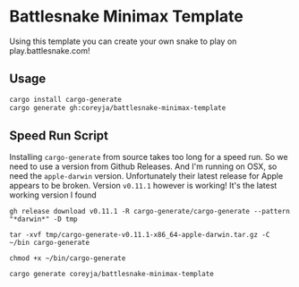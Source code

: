 # Battlesnake Minimax Template

Using this template you can create your own snake to play on play.battlesnake.com!


## Usage

```bash
cargo install cargo-generate
cargo generate gh:coreyja/battlesnake-minimax-template
```

## Speed Run Script

Installing `cargo-generate` from source takes too long for a speed run.
So we need to use a version from Github Releases.
And I'm running on OSX, so need the `apple-darwin` version. Unfortunately their latest release
for Apple appears to be broken. Version `v0.11.1` however is working! It's the latest working version I found

```
gh release download v0.11.1 -R cargo-generate/cargo-generate --pattern "*darwin*" -D tmp

tar -xvf tmp/cargo-generate-v0.11.1-x86_64-apple-darwin.tar.gz -C ~/bin cargo-generate

chmod +x ~/bin/cargo-generate

cargo generate coreyja/battlesnake-minimax-template
```
